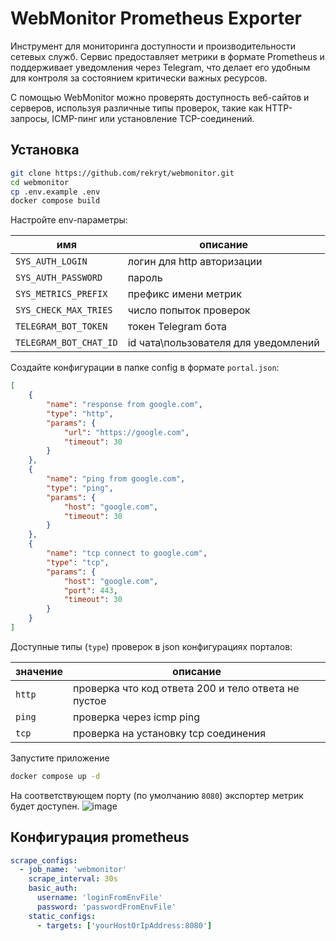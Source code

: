 # WebMonitor Prometheus Exporter

Инструмент для мониторинга доступности и производительности сетевых служб.
Сервис предоставляет метрики в формате Prometheus и поддерживает уведомления через Telegram,
что делает его удобным для контроля за состоянием критически важных ресурсов.

С помощью WebMonitor можно проверять доступность веб-сайтов и серверов, используя различные типы проверок,
такие как HTTP-запросы, ICMP-пинг или установление TCP-соединений.

## Установка
```bash
git clone https://github.com/rekryt/webmonitor.git
cd webmonitor
cp .env.example .env
docker compose build
```

Настройте env-параметры:

| имя                    | описание                             |
|------------------------|--------------------------------------|
| `SYS_AUTH_LOGIN`       | логин для http авторизации           |
| `SYS_AUTH_PASSWORD`    | пароль                               |
| `SYS_METRICS_PREFIX`   | префикс имени метрик                 |
| `SYS_CHECK_MAX_TRIES`  | число попыток проверок               |
| `TELEGRAM_BOT_TOKEN`   | токен Telegram бота                  |
| `TELEGRAM_BOT_CHAT_ID` | id чата\пользователя для уведомлений |

Создайте конфигурации в папке config в формате `portal.json`:
```json
[
    {
        "name": "response from google.com",
        "type": "http",
        "params": {
            "url": "https://google.com",
            "timeout": 30
        }
    },
    {
        "name": "ping from google.com",
        "type": "ping",
        "params": {
            "host": "google.com",
            "timeout": 30
        }
    },
    {
        "name": "tcp connect to google.com",
        "type": "tcp",
        "params": {
            "host": "google.com",
            "port": 443,
            "timeout": 30
        }
    }
]
```

Доступные типы (`type`) проверок в json конфигурациях порталов:

| значение | описание                                            |
|----------|-----------------------------------------------------|
| `http`   | проверка что код ответа 200 и тело ответа не пустое |
| `ping`   | проверка через icmp ping                            |
| `tcp`    | проверка на установку tcp соединения                |

Запустите приложение
```bash
docker compose up -d
```
На соответствующем порту (по умолчанию `8080`) экспортер метрик будет доступен.
![image](https://github.com/user-attachments/assets/51cfcec0-3a27-4b36-bc3c-32ab91b81493)

## Конфигурация prometheus
```yaml
scrape_configs:
  - job_name: 'webmonitor'
    scrape_interval: 30s
    basic_auth:
      username: 'loginFromEnvFile'
      password: 'passwordFromEnvFile'
    static_configs:
      - targets: ['yourHostOrIpAddress:8080']
```
